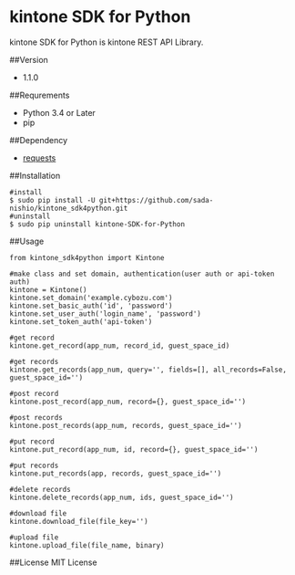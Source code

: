 # kintone SDK for Python
kintone SDK for Python is kintone REST API Library.

##Version
* 1.1.0

##Requrements
* Python 3.4 or Later
* pip

##Dependency
* [requests](https://github.com/kennethreitz/requests/)

##Installation
```{.bash}
#install
$ sudo pip install -U git+https://github.com/sada-nishio/kintone_sdk4python.git
#uninstall
$ sudo pip uninstall kintone-SDK-for-Python
```

##Usage
```{.python}
from kintone_sdk4python import Kintone

#make class and set domain, authentication(user auth or api-token auth)
kintone = Kintone()
kintone.set_domain('example.cybozu.com')
kintone.set_basic_auth('id', 'password')
kintone.set_user_auth('login_name', 'password')
kintone.set_token_auth('api-token')

#get record
kintone.get_record(app_num, record_id, guest_space_id)

#get records
kintone.get_records(app_num, query='', fields=[], all_records=False, guest_space_id='')

#post record
kintone.post_record(app_num, record={}, guest_space_id='')

#post records
kintone.post_records(app_num, records, guest_space_id='')

#put record
kintone.put_record(app_num, id, record={}, guest_space_id='')

#put records
kintone.put_records(app, records, guest_space_id='')

#delete records
kintone.delete_records(app_num, ids, guest_space_id='')

#download file
kintone.download_file(file_key='')

#upload file
kintone.upload_file(file_name, binary)
```

##License
MIT License
